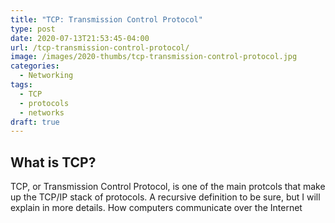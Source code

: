 ```yaml
---
title: "TCP: Transmission Control Protocol"
type: post
date: 2020-07-13T21:53:45-04:00
url: /tcp-transmission-control-protocol/
image: /images/2020-thumbs/tcp-transmission-control-protocol.jpg
categories:
  - Networking
tags:
  - TCP
  - protocols
  - networks
draft: true
---
```

## What is TCP?

TCP, or Transmission Control Protocol, is one of the main protcols that make up the TCP/IP stack of protocols. A recursive definition to be sure, but I will explain in more details. How computers communicate over the Internet
<!--more-->

